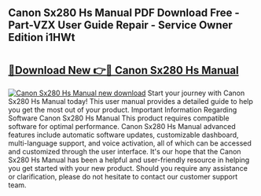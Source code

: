 ## Canon Sx280 Hs Manual PDF Download Free - Part-VZX User Guide Repair - Service Owner Edition i1HWt

# <h2><a href="http://cf25641.oget.top/?id=Canon+Sx280+Hs+Manual">🔗Download New 👉🔴 Canon Sx280 Hs Manual</a></h2>

[![Canon Sx280 Hs Manual new download](https://i.imgur.com/5g1atiW.png)](http://cf25641.oget.top/?id=Canon+Sx280+Hs+Manual)
Start your journey with Canon Sx280 Hs Manual today! This user manual provides a detailed guide to help you get the most out of your product. Important Information Regarding Software Canon Sx280 Hs Manual This product requires compatible software for optimal performance. Canon Sx280 Hs Manual advanced features include automatic software updates, customizable dashboard, multi-language support, and voice activation, all of which can be accessed and customized through the user interface. It's our hope that the Canon Sx280 Hs Manual has been a helpful and user-friendly resource in helping you get started with your new product. Should you require any assistance or clarification, please do not hesitate to contact our customer support team.
